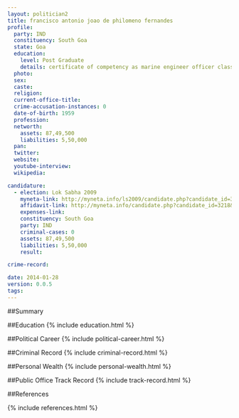 ```yaml
---
layout: politician2
title: francisco antonio joao de philomeno fernandes
profile: 
  party: IND
  constituency: South Goa
  state: Goa
  education: 
    level: Post Graduate
    details: certificate of competency as marine engineer officer class iv of motorship may 1983/1994
  photo: 
  sex: 
  caste: 
  religion: 
  current-office-title: 
  crime-accusation-instances: 0
  date-of-birth: 1959
  profession: 
  networth: 
    assets: 87,49,500
    liabilities: 5,50,000
  pan: 
  twitter: 
  website: 
  youtube-interview: 
  wikipedia: 

candidature: 
  - election: Lok Sabha 2009
    myneta-link: http://myneta.info/ls2009/candidate.php?candidate_id=3218
    affidavit-link: http://myneta.info/candidate.php?candidate_id=3218&scan=original
    expenses-link: 
    constituency: South Goa 
    party: IND
    criminal-cases: 0
    assets: 87,49,500
    liabilities: 5,50,000
    result:  

crime-record: 

date: 2014-01-28
version: 0.0.5
tags: 
---
```

##Summary


##Education
{% include education.html %}


##Political Career
{% include political-career.html %}


##Criminal Record
{% include criminal-record.html %}


##Personal Wealth
{% include personal-wealth.html %}


##Public Office Track Record
{% include track-record.html %}


##References


{% include references.html %}